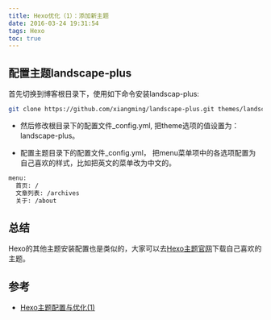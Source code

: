 ```yaml
---
title: Hexo优化（1）：添加新主题
date: 2016-03-24 19:31:54
tags: Hexo
toc: true
---
```


## 配置主题landscape-plus

首先切换到博客根目录下，使用如下命令安装landscap-plus:

```bash
git clone https://github.com/xiangming/landscape-plus.git themes/landscape-plus
```

* 然后修改根目录下的配置文件_config.yml, 把theme选项的值设置为：landscape-plus。

<!--more-->

* 配置主题目录下的配置文件_config.yml， 把menu菜单项中的各选项配置为自己喜欢的样式，比如把英文的菜单改为中文的。

```bash
menu:
  首页: /
  文章列表: /archives
  关于: /about
```

## 总结

Hexo的其他主题安装配置也是类似的，大家可以去[Hexo主题官网](https://hexo.io/themes/)下载自己喜欢的主题。

## 参考
* [Hexo主题配置与优化(1)](http://starsky.gitcafe.io/2015/05/05/Hexo%E4%B8%BB%E9%A2%98%E9%85%8D%E7%BD%AE%E4%B8%8E%E4%BC%98%E5%8C%96%EF%BC%88%E4%B8%80%EF%BC%89/)
